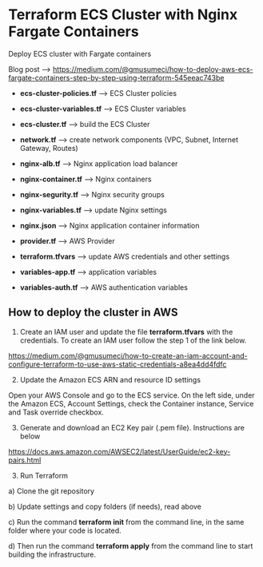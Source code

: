 # Terraform ECS Cluster with Nginx Fargate Containers

Deploy ECS cluster with Fargate containers

Blog post --> https://medium.com/@gmusumeci/how-to-deploy-aws-ecs-fargate-containers-step-by-step-using-terraform-545eeac743be

* **ecs-cluster-policies.tf** --> ECS Cluster policies

* **ecs-cluster-variables.tf** --> ECS Cluster variables

* **ecs-cluster.tf** --> build the ECS Cluster 

* **network.tf** --> create network components (VPC, Subnet, Internet Gateway, Routes)

* **nginx-alb.tf** --> Nginx application load balancer

* **nginx-container.tf** --> Nginx containers

* **nginx-segurity.tf** --> Nginx security groups

* **nginx-variables.tf** --> update Nginx settings

* **nginx.json** --> Nginx application container information

* **provider.tf** --> AWS Provider

* **terraform.tfvars** --> update AWS credentials and other settings

* **variables-app.tf** --> application variables

* **variables-auth.tf** --> AWS authentication variables

## How to deploy the cluster in AWS

1) Create an IAM user and update the file **terraform.tfvars** with the credentials. To create an IAM user follow the step 1 of the  link below.

https://medium.com/@gmusumeci/how-to-create-an-iam-account-and-configure-terraform-to-use-aws-static-credentials-a8ea4dd4fdfc

2) Update the Amazon ECS ARN and resource ID settings

Open your AWS Console and go to the ECS service. On the left side, under the Amazon ECS, Account Settings, check the Container instance, Service and Task override checkbox.

3) Generate and download an EC2 Key pair (.pem file). Instructions are below

https://docs.aws.amazon.com/AWSEC2/latest/UserGuide/ec2-key-pairs.html

3) Run Terraform

a) Clone the git repository

b) Update settings and copy folders (if needs), read above

c) Run the command **terraform init** from the command line, in the same folder where your code is located.

d) Then run the command **terraform apply** from the command line to start building the infrastructure.